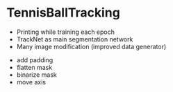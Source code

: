 # TennisBallTracking

+ Printing while training each epoch
+ TrackNet as main segmentation network
+ Many image modification (improved data generator)
 * add padding
 * flatten mask
 * binarize mask
 * move axis

